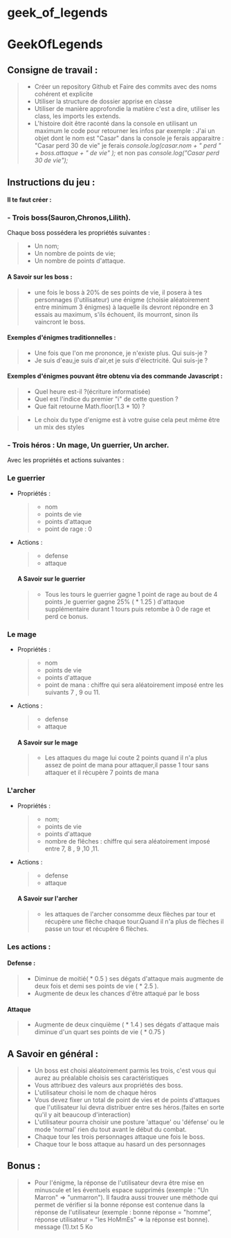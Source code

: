 # geek_of_legends
# GeekOfLegends

## Consigne de travail :
>* Créer un repository Github et Faire des commits avec des noms cohérent et explicite
>* Utiliser la structure de dossier apprise en classe
>* Utiliser de manière approfondie la matière c'est a dire, utiliser les class, les imports les extends.
>* L'histoire doit être raconté dans la console en utilisant un maximum le code pour retourner les infos par exemple :
J'ai un objet dont le nom est "Casar" dans la console je ferais apparaitre : "Casar perd 30 de vie" je ferais 
*console.log(casar.nom + " perd " + boss.attaque + " de vie" );*  et non pas 
*console.log("Casar perd 30 de vie");*
## Instructions du jeu :
#### Il te faut créer :

### - Trois boss(Sauron,Chronos,Lilith). 
 Chaque boss possédera les propriétés suivantes :
>* Un nom;
>* Un nombre de points de vie;
>* Un nombre de points d'attaque.

#### A Savoir sur les boss :
>* une fois le boss à 20% de ses points de vie, il posera à tes personnages (l'utilisateur) une énigme (choisie aléatoirement entre minimum 3 énigmes) à laquelle ils devront répondre en 3 essais au maximum, s'ils échouent, ils mourront, sinon ils vaincront le boss.


#### Exemples d'énigmes traditionnelles :
>* Une fois que l'on me prononce, je n'existe plus. Qui suis-je ?
>* Je suis d'eau,je suis d'air,et je suis d'électricité. Qui suis-je ?
#### Exemples d'énigmes pouvant être obtenu via des commande Javascript :
>* Quel heure est-il ?(écriture informatisée)
>* Quel est l'indice du premier "i" de cette question ?
>* Que fait retourne Math.floor(1.3 * 10) ?

>* Le choix du type d'enigme est à votre guise cela peut même être un mix des styles


### - Trois héros : Un mage, Un guerrier, Un archer.
Avec les propriétés et actions suivantes :

### Le guerrier 
- Propriétés :

  >* nom
  >* points de vie
  >* points d'attaque
  >* point de rage : 0

- Actions :
  >* defense
  >* attaque

  #### A Savoir sur le guerrier 
  >* Tous les tours le guerrier gagne 1 point de rage au bout de 4 points ,le guerrier gagne 25% ( * 1.25 ) d'attaque supplémentaire durant 1 tours puis retombe à 0 de rage et perd ce bonus.

### Le mage 
- Propriétés :
  >* nom
  >* points de vie
  >* points d'attaque
  >* point de mana : chiffre qui sera aléatoirement imposé entre les suivants 7 , 9 ou 11.

- Actions :
  >* defense
  >* attaque

  #### A Savoir sur le mage
  >* Les attaques du mage lui coute 2 points quand il n'a plus assez de point de mana pour attaquer,il passe 1 tour sans attaquer et il récupère 7 points de mana

### L'archer 
- Propriétés :
  >* nom;
  >* points de vie
  >* points d'attaque
  >* nombre de flêches : chiffre qui sera aléatoirement imposé entre  7, 8 , 9 ,10 ,11.

- Actions :
  >* defense
  >* attaque

  #### A Savoir sur l'archer
  >* les attaques de l'archer consomme deux flèches par tour et récupère une flèche chaque tour.Quand il n'a plus de flèches il passe un tour et récupère 6 flèches.

### Les actions : 
  #### Defense :
  >* Diminue de moitié( * 0.5 ) ses dégats d'attaque mais augmente de deux fois et demi ses points de vie ( * 2.5 ). 
  >* Augmente de deux les chances d'être attaqué par le boss

  #### Attaque
  >* Augmente de deux cinquième ( * 1.4 ) ses dégats d'attaque mais diminue d'un quart ses points de vie ( * 0.75 )


## A Savoir en général : 
>* Un boss est choisi aléatoirement parmis les trois, c'est vous qui aurez au préalable choisis ses caractéristiques
>* Vous attribuez des valeurs aux propriétés des boss.
>* L'utilisateur choisi le nom de chaque héros
>* Vous devez fixer un total de point de vies et de points d'attaques que l'utilisateur lui devra distribuer entre ses héros.(faites en sorte qu'il y ait beaucoup d'interaction)
>* L'utilisateur pourra choisir une posture 'attaque' ou 'défense' ou le mode 'normal' rien du tout avant le début du combat.
>* Chaque tour les trois personnages attaque une fois le boss.
>* Chaque tour le boss attaque au hasard un des personnages


## Bonus :

>- Pour l'énigme, la réponse de l'utilisateur devra être mise en minuscule et les éventuels espace supprimés (exemple : "Un Marron" => "unmarron"). Il faudra aussi trouver une méthode qui permet de vérifier si la bonne réponse est contenue dans la réponse de l'utilisateur (exemple : bonne réponse = "homme", réponse utilisateur = "les HoMmEs" => la réponse est bonne).
message (1).txt
5 Ko